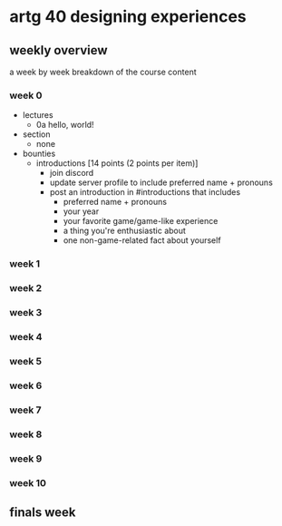 # artg 40 designing experiences

## weekly overview
a week by week breakdown of the course content
### week 0
- lectures
    - 0a hello, world!
- section
    - none
- bounties
    - introductions [14 points (2 points per item)]
        - join discord
        - update server profile to include preferred name + pronouns
        - post an introduction in #introductions that includes
            - preferred name + pronouns
            - your year
            - your favorite game/game-like experience
            - a thing you're enthusiastic about
            - one non-game-related fact about yourself
### week 1

### week 2

### week 3

### week 4

### week 5

### week 6

### week 7

### week 8

### week 9

### week 10

## finals week